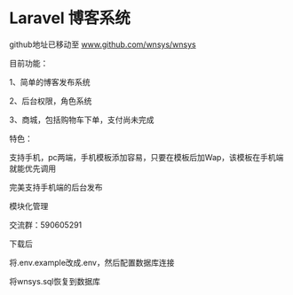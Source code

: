 # Laravel 博客系统

github地址已移动至 <a href="http://www.github.com/wnsys/wnsys">www.github.com/wnsys/wnsys</a>

目前功能：

1、简单的博客发布系统

2、后台权限，角色系统

3、商城，包括购物车下单，支付尚未完成

特色：

支持手机，pc两端，手机模板添加容易，只要在模板后加Wap，该模板在手机端就能优先调用

完美支持手机端的后台发布

模块化管理

交流群：590605291

下载后

将.env.example改成.env，然后配置数据库连接

将wnsys.sql恢复到数据库
